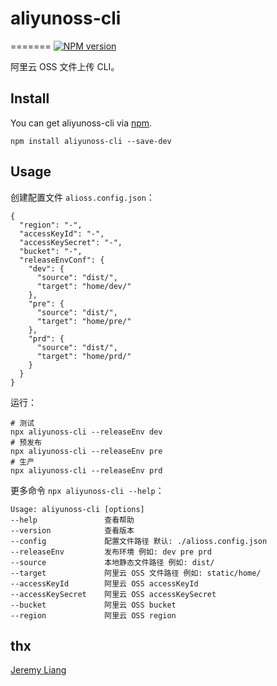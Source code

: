 # aliyunoss-cli
=======
[![NPM version][npm-image]][npm-url]

[npm-image]: https://img.shields.io/npm/v/aliyunoss-cli
[npm-url]: https://npmjs.org/package/aliyunoss-cli

阿里云 OSS 文件上传 CLI。

## Install

You can get aliyunoss-cli via [npm](http://npmjs.com).

```
npm install aliyunoss-cli --save-dev
```

## Usage

创建配置文件 `alioss.config.json`：

```
{
  "region": "-",
  "accessKeyId": "-",
  "accessKeySecret": "-",
  "bucket": "-",
  "releaseEnvConf": {
    "dev": {
      "source": "dist/",
      "target": "home/dev/"
    },
    "pre": {
      "source": "dist/",
      "target": "home/pre/"
    },
    "prd": {
      "source": "dist/",
      "target": "home/prd/"
    }
  }
}
```

运行：

```
# 测试
npx aliyunoss-cli --releaseEnv dev
# 预发布
npx aliyunoss-cli --releaseEnv pre
# 生产
npx aliyunoss-cli --releaseEnv prd
```

更多命令 `npx aliyunoss-cli --help`：

```
Usage: aliyunoss-cli [options]
--help               查看帮助
--version            查看版本
--config             配置文件路径 默认: ./alioss.config.json
--releaseEnv         发布环境 例如: dev pre prd
--source             本地静态文件路径 例如: dist/
--target             阿里云 OSS 文件路径 例如: static/home/
--accessKeyId        阿里云 OSS accessKeyId
--accessKeySecret    阿里云 OSS accessKeySecret
--bucket             阿里云 OSS bucket
--region             阿里云 OSS region
```

## thx

[Jeremy Liang](https://github.com/whoopschat) 
